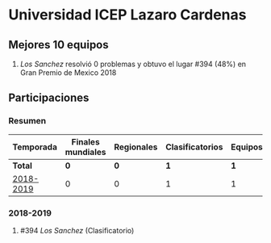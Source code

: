 ---
---

# Universidad ICEP Lazaro Cardenas

## Mejores 10 equipos

1. _Los Sanchez_ resolvió 0 problemas y obtuvo el lugar #394 (48%) en Gran Premio de Mexico 2018

## Participaciones

### Resumen

| Temporada | Finales mundiales | Regionales | Clasificatorios | Equipos |
| --- | --- | --- | --- | --- |
| **Total** | **0** | **0** | **1** | **1** |
| [2018-2019](#2018-2019) | 0 | 0 | 1 | 1 |

### 2018-2019

1. #394 _Los Sanchez_ (Clasificatorio)



